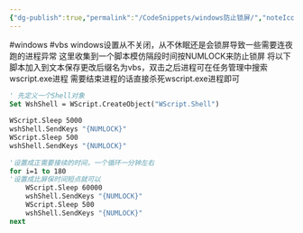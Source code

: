```yaml
---
{"dg-publish":true,"permalink":"/CodeSnippets/windows防止锁屏/","noteIcon":"3"}
---
```


#windows #vbs
windows设置从不关闭，从不休眠还是会锁屏导致一些需要连夜跑的进程异常
这里收集到一个脚本模仿隔段时间按NUMLOCK来防止锁屏
将以下脚本加入到文本保存更改后缀名为vbs，双击之后进程可在任务管理中搜索wscript.exe进程
需要结束进程的话直接杀死wscript.exe进程即可

```vb
' 先定义一个Shell对象
Set WshShell = WScript.CreateObject("WScript.Shell")
 
WScript.Sleep 5000
wshShell.SendKeys "{NUMLOCK}"
WScript.Sleep 500
wshShell.SendKeys "{NUMLOCK}"
 
'设置成正需要接续的时间，一个循环一分钟左右
for i=1 to 180
'设置成比屏保时间短点就可以
	WScript.Sleep 60000
	wshShell.SendKeys "{NUMLOCK}"
	WScript.Sleep 500
	wshShell.SendKeys "{NUMLOCK}"
next
 

```


